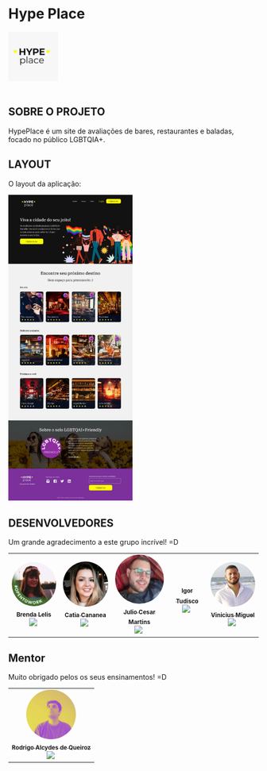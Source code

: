 <div>
 <h1> Hype Place </h1> 
<img width="100 px" alt="Capa Eco-merce" src="./img/capa.png">
</div>

<br/>

## SOBRE O PROJETO

<a href = "https://ecomercegenbr.herokuapp.com/swagger-ui"/></a> HypePlace é um site de avaliações de bares, restaurantes e baladas, focado no público LGBTQIA+.

## LAYOUT

O layout da aplicação:<br>

<img width="250px" alt="Made by eco-merce" src="./img/frente.jpg">

##

## DESENVOLVEDORES

Um grande agradecimento a este grupo incrível! =D

<table>
  <tr>
    <td align="center"><a href="https://www.linkedin.com/in/brendalelis94/"><img style="border-radius: 50%;" src="./img/rebeca.jpg" width="100px;" alt=""/><br /><sub><b>Brenda Lelis</b></sub></a><br /><a href="https://www.linkedin.com/in/brendalelis94/" target="_blank"><img src="https://cdn.icon-icons.com/icons2/2428/PNG/512/linkedin_black_logo_icon_147114.png" height="20" target="_blank"></a>&nbsp</td>
    <td align="center"><a href="https://www.linkedin.com/in/catiacananea/"><img style="border-radius: 50%;" src="./img/catia.jpg" width="100px;" alt=""/><br /><sub><b>Catia Cananea</b></sub></a><br /><a href="https://www.linkedin.com/in/catiacananea/" target="_blank"><img src="https://cdn.icon-icons.com/icons2/2428/PNG/512/linkedin_black_logo_icon_147114.png" height="20" target="_blank"></a>&nbsp</td>
    <td align="center"><a href="https://www.linkedin.com/in/juliocesar2811/"><img style="border-radius: 50%;" src="./img/julio.jpg" width="100px;" alt=""/><br /><sub><b>Julio Cesar Martins</b></sub></a><br /><a href="https://www.linkedin.com/in/juliocesar2811/" target="_blank"><img src="https://cdn.icon-icons.com/icons2/2428/PNG/512/linkedin_black_logo_icon_147114.png" height="20" target="_blank"></a>&nbsp</td>
    <td align="center"><a href="https://www.linkedin.com/in/igortudisco/"><img style="border-radius: 50%;" src="https://avatars.githubusercontent.com/u/64790509?v=4" width="100px;" alt=""/><br /><sub><b>Igor Tudisco</b></sub></a><br /><a href="https://www.linkedin.com/in/igortudisco/" target="_blank"><img src="https://cdn.icon-icons.com/icons2/2428/PNG/512/linkedin_black_logo_icon_147114.png" height="20" target="_blank"></a>&nbsp</td>
    <td align="center"><a href="https://www.linkedin.com/in/viniciuslmiguel/"><img style="border-radius: 50%;" src="./img/vini.jpg" width="100px;" alt=""/><br /><sub><b>Vinicius Miguel</b></sub></a><br /><a href="https://www.linkedin.com/in/viniciuslmiguel/" target="_blank"><img src="https://cdn.icon-icons.com/icons2/2428/PNG/512/linkedin_black_logo_icon_147114.png" height="20" target="_blank"></a>&nbsp</td>   
  </tr>
</table>

##

## Mentor

Muito obrigado pelos os seus ensinamentos! =D

<table>
  <tr>
    <td align="center"><a href="https://www.linkedin.com/in/queiroz-rodrigo/"><img style="border-radius: 50%;" src="./img/rodrigo.jpg" width="100px;" alt=""/><br /><sub><b>Rodrigo Alcydes de Queiroz</b></sub></a><br /><a href="https://www.linkedin.com/in/viniciuslmiguel/" target="_blank"><img src="https://cdn.icon-icons.com/icons2/2428/PNG/512/linkedin_black_logo_icon_147114.png" height="20" target="_blank"></a>&nbsp</td>   
  </tr>
</table>
